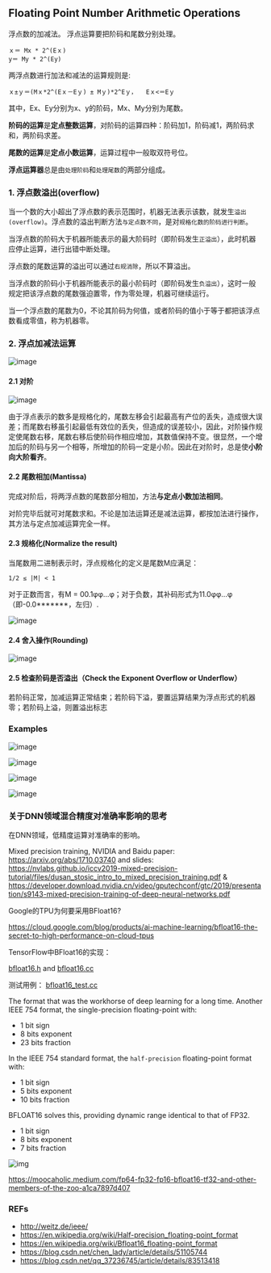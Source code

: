 ## Floating Point Number Arithmetic Operations

浮点数的加减法。
浮点运算要把阶码和尾数分别处理。

```
ｘ＝ Mx * 2^(Eｘ)
y＝ My * 2^(Ey)
```
两浮点数进行加法和减法的运算规则是:

```
ｘ±ｙ＝(Mｘ*2^(Eｘ－Eｙ) ± Mｙ)*2^Eｙ，　　Eｘ<＝Eｙ
```
其中，Ex、Ey分别为x、y的阶码，Mx、My分别为尾数。

**阶码的运算**是**定点整数运算**，对阶码的运算四种：阶码加1，阶码减1，两阶码求和，两阶码求差。

**尾数的运算**是**定点小数运算**，运算过程中一般取双符号位。

**浮点运算器**总是由`处理阶码`和`处理尾数`的两部分组成。

### 1. 浮点数溢出(overflow)
当一个数的大小超出了浮点数的表示范围时，机器无法表示该数，就发生`溢出(overflow)`。浮点数的溢出判断方法`与定点数不同`，是对`规格化数的阶码进行判断`。

当浮点数的阶码大于机器所能表示的最大阶码时（即阶码发生`正溢出`），此时机器应停止运算，进行出错中断处理。

浮点数的尾数运算的溢出可以通过`右规消除`，所以不算溢出。

当浮点数的阶码小于机器所能表示的最小阶码时（即阶码发生`负溢出`），这时一般规定把该浮点数的尾数强迫置零，作为零处理，机器可继续运行。

当一个浮点数的尾数为0，不论其阶码为何值，或者阶码的值小于等于都把该浮点数看成零值，称为机器零。



### 2. 浮点加减法运算


![image](./pics/fp-arithmetic-op.png)

#### 2.1 对阶

![image](./pics/fp-alignment.png)

由于浮点表示的数多是规格化的，尾数左移会引起最高有产位的丢失，造成很大误差；而尾数右移虽引起最低有效位的丢失，但造成的误差较小，因此，对阶操作规定使尾数右移，尾数右移后使阶码作相应增加，其数值保持不变。很显然，一个增加后的阶码与另一个相等，所增加的阶码一定是小阶。因此在对阶时，总是使**小阶向大阶看齐**。

#### 2.2 尾数相加(Mantissa)

完成对阶后，将两浮点数的尾数部分相加，方法**与定点小数加法相同**。

对阶完毕后就可对尾数求和。不论是加法运算还是减法运算，都按加法进行操作，其方法与定点加减运算完全一样。

#### 2.3 规格化(Normalize the result)

当尾数用二进制表示时，浮点规格化的定义是尾数M应满足：

```
1/2 ≤ |M| < 1

```
对于正数而言，有M = 00.1φφ…φ；对于负数，其补码形式为11.0φφ…φ（即-0.0*******，左归）.

![image](./pics/fp-normalize-res.png)

#### 2.4 舍入操作(Rounding)

![image](./pics/fp-rounding.png)


#### 2.5 检查阶码是否溢出（Check the Exponent Overflow or Underflow）

若阶码正常，加减运算正常结束；若阶码下溢，要置运算结果为浮点形式的机器零；若阶码上溢，则置溢出标志

### Examples

![image](./pics/fp-examples.png)

![image](./pics/fp-example-norm.png)

![image](./pics/fp-another-example.png)

![image](./pics/fp-another-example-1.png)


### 关于DNN领域混合精度对准确率影响的思考

在DNN领域，低精度运算对准确率的影响。

Mixed precision training, NVIDIA and Baidu paper: <https://arxiv.org/abs/1710.03740> and slides: <https://nvlabs.github.io/iccv2019-mixed-precision-tutorial/files/dusan_stosic_intro_to_mixed_precision_training.pdf> & <https://developer.download.nvidia.cn/video/gputechconf/gtc/2019/presentation/s9143-mixed-precision-training-of-deep-neural-networks.pdf>

Google的TPU为何要采用BFloat16?

<https://cloud.google.com/blog/products/ai-machine-learning/bfloat16-the-secret-to-high-performance-on-cloud-tpus>

TensorFlow中BFloat16的实现：

[bfloat16.h](https://github.com/tensorflow/tensorflow/blob/master/tensorflow/core/framework/bfloat16.h) and [bfloat16.cc](https://github.com/tensorflow/tensorflow/blob/master/tensorflow/core/framework/bfloat16.cc)

测试用例：
[bfloat16_test.cc](https://github.com/tensorflow/tensorflow/blob/master/tensorflow/core/framework/bfloat16_test.cc)

The format that was the workhorse of deep learning for a long time. Another IEEE 754 format, the single-precision floating-point with:

- 1 bit sign
- 8 bits exponent
- 23 bits fraction

In the IEEE 754 standard format, the `half-precision` floating-point format with:

- 1 bit sign
- 5 bits exponent
- 10 bits fraction

BFLOAT16 solves this, providing dynamic range identical to that of FP32.

- 1 bit sign
- 8 bits exponent
- 7 bits fraction

![img](./pics/bfp16-fp16-fp32.png)

<https://moocaholic.medium.com/fp64-fp32-fp16-bfloat16-tf32-and-other-members-of-the-zoo-a1ca7897d407>


### REFs

- <http://weitz.de/ieee/>
- <https://en.wikipedia.org/wiki/Half-precision_floating-point_format>
- <https://en.wikipedia.org/wiki/Bfloat16_floating-point_format>
- <https://blog.csdn.net/chen_lady/article/details/51105744>
- <https://blog.csdn.net/qq_37236745/article/details/83513418>
